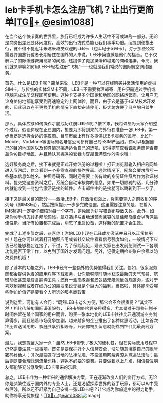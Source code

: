 # leb卡手机卡怎么注册飞机？让出行更简单[[TG💪+ @esim1088](https://t.me/s/esim1088)]

在当今这个快节奏的世界里，旅行已经成为许多人生活中不可或缺的一部分。无论是商务出差还是休闲度假，高效的出行方式总能让我们事半功倍。而提到便捷出行，就不得不提近年来越来越受欢迎的LEB卡（也叫电子SIM卡）。对于那些经常需要跨国旅行或者长期居住在国外的人来说，LEB卡简直就是他们的福音。它不仅解决了国际漫游费用高昂的问题，还提供了更加灵活和稳定的网络连接。今天，我们就来聊聊如何用LEB卡轻松注册“飞机”——也就是我们常说的国际航空网络服务。

首先，什么是LEB卡呢？简单来说，LEB卡是一种可以在线购买并激活使用的虚拟SIM卡。与传统的实体SIM卡不同，LEB卡不需要物理邮寄，用户只需通过手机或电脑完成注册流程即可使用。这种卡支持多个国家和地区的网络运营商，让用户无论身处何地都能享受到高速稳定的上网体验。而且，由于它是基于eSIM技术开发的，因此可以在不更换手机的情况下直接安装使用，极大地方便了用户的日常生活。

那么，具体应该如何操作才能成功注册LEB卡呢？接下来，我将详细为大家介绍整个过程。假设你现在正在国内，想要为即将到来的海外行程准备一张LEB卡。第一步当然是选择合适的供应商。目前市面上有许多提供LEB卡服务的品牌，比如T-Mobile、Vodafone等国际知名电信公司都有自己的eSIM产品线。你可以根据自己的目的地国家以及预算情况挑选适合自己的选项。记得提前查看该服务商是否覆盖你的目标地区，并且确认其提供的套餐内容是否满足你的需求哦！

选好服务商之后，接下来就是正式开始注册的过程啦！打开浏览器输入相应的网址进入官网后，你会看到一个非常直观的操作界面。通常情况下，网站会要求填写一些基本信息如姓名、护照号码等，同时还需要上传有效的身份证件照片作为验证材料。提交完这些资料之后，系统会自动审核你的信息。如果一切顺利的话，几分钟内就能收到一封包含激活链接的邮件。点击邮件中的链接就可以跳转到下一步了。

接下来是最关键的部分——激活LEB卡。在激活页面上，你需要输入之前收到的序列号（即IMSI码），然后按照提示一步步完成设置。这里需要注意的是，在输入IMSI码时一定要仔细核对每一个字符，避免因为拼写错误而导致失败。此外，如果你的手机支持多频段网络，最好选择与当地运营商兼容的最佳频段组合以确保最佳性能。当所有设置都完成后，别忘了重启设备，这样新的配置才会生效。

完成了上述步骤之后，恭喜你！你的LEB卡现在已经成功激活并且可以正常使用啦！现在你可以试着打开地图应用或者社交软件看看信号强度如何，一般情况下应该已经能够稳定连接了。不过，为了保险起见，建议大家在出发前先测试一下各项功能是否正常工作，以免到了国外才发现问题。另外，记得定期检查账户余额以防欠费停机哦！

除了基本的功能之外，LEB卡还有一些额外的优势值得我们关注。例如，很多服务商都会提供免费的应用程序下载服务，让你能够随时随地获取最新的天气预报、航班动态甚至是语言翻译工具；还有一些高级套餐还包括无限流量包月服务，这对于喜欢刷视频或者在线办公的朋友来说无疑是个巨大的福利。当然啦，具体能享受哪些附加价值还是要看个人所选的服务商政策。

说到这里，可能有人会问：“既然LEB卡这么方便，那它会不会很贵啊？”其实不然！相比传统的国际漫游服务，LEB卡的价格要亲民得多。尤其是对于那些计划长时间停留在某个国家的用户而言，购买一张本地化的LEB卡往往比开通漫游业务划算得多。而且随着市场竞争加剧，越来越多的企业推出了各种优惠活动，比如首次注册赠送试用期、家庭共享折扣等等，只要你稍加留意就能找到性价比最高的方案。

最后，我想提醒大家一点：虽然LEB卡带来了极大的便利性，但在实际使用过程中仍然需要注意一些事项。首先是要保护好个人信息安全，切勿随意泄露自己的账号密码给他人；其次是要遵守当地的法律法规，不要滥用网络资源从事违法活动；最后则是要合理规划流量消耗，避免不必要的浪费。只要做到以上几点，相信每位朋友都能够充分享受到LEB卡带来的乐趣。

总之，LEB卡作为一种新兴的通信解决方案，正在逐渐改变人们的出行方式。无论你是频繁往返于国内外的专业人士，还是渴望探索世界的新手玩家，都可以从中受益匪浅。所以还不赶紧为自己安排一张LEB卡吧？让它成为你旅途中的得力助手，助你畅享无忧旅程！[[TG💪+ @esim1088](https://t.me/s/esim1088) ![Image](https://i.postimg.cc/4NQfJmqS/Snipaste-2025-05-13-00-14-12.png)]